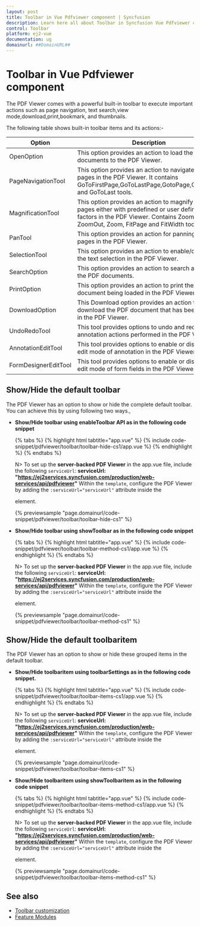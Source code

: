 ```yaml
---
layout: post
title: Toolbar in Vue Pdfviewer component | Syncfusion
description: Learn here all about Toolbar in Syncfusion Vue Pdfviewer component of Syncfusion Essential JS 2 and more.
control: Toolbar 
platform: ej2-vue
documentation: ug
domainurl: ##DomainURL##
---
```


# Toolbar in Vue Pdfviewer component

The PDF Viewer comes with a powerful built-in toolbar to execute important actions such as page navigation, text search,view mode,download,print,bookmark, and thumbnails.

The following table shows built-in toolbar items and its actions:-

| Option | Description |
|---|---|
| OpenOption | This option provides an action to load the PDF documents to the PDF Viewer.|
| PageNavigationTool | This option provides an action to navigate the pages in the PDF Viewer. It contains GoToFirstPage,GoToLastPage,GotoPage,GoToNext, and GoToLast tools.|
| MagnificationTool |This option provides an action to magnify the pages either with predefined or user defined zoom factors in the PDF Viewer. Contains ZoomIn, ZoomOut, Zoom, FitPage and FitWidth tools|
| PanTool | This option provides an action for panning the pages in the PDF Viewer.|
| SelectionTool | This option provides an action to enable/disable the text selection in the PDF Viewer.|
| SearchOption | This option provides an action to search a word in the PDF documents.|
| PrintOption | This option provides an action to print the PDF document being loaded in the PDF Viewer.|
| DownloadOption |This Download option provides an action to download the PDF document that has been loaded in the PDF Viewer.|
| UndoRedoTool | This tool provides options to undo and redo the annotation actions performed in the PDF Viewer.|
| AnnotationEditTool | This tool provides options to enable or disable the edit mode of annotation in the PDF Viewer.|
| FormDesignerEditTool | This tool provides options to enable or disable the edit mode of form fields in the PDF Viewer.|

## Show/Hide the default toolbar

The PDF Viewer has an option to show or hide the complete default toolbar. You can achieve this by using following two ways.,

* **Show/Hide toolbar using enableToolbar API as in the following code snippet**

    {% tabs %}
    {% highlight html tabtitle="app.vue" %}
    {% include code-snippet/pdfviewer/toolbar/toolbar-hide-cs1/app.vue %}
    {% endhighlight %}
    {% endtabs %}

    N> To set up the **server-backed PDF Viewer** in the app.vue file, include the following `serviceUrl`:
    **serviceUrl: "https://ej2services.syncfusion.com/production/web-services/api/pdfviewer"**
    Within the `template`, configure the PDF Viewer by adding the `:serviceUrl="serviceUrl"` attribute inside the <div> element.

    {% previewsample "page.domainurl/code-snippet/pdfviewer/toolbar/toolbar-hide-cs1" %}

* **Show/Hide toolbar using showToolbar as in the following code snippet**

    {% tabs %}
    {% highlight html tabtitle="app.vue" %}
    {% include code-snippet/pdfviewer/toolbar/toolbar-method-cs1/app.vue %}
    {% endhighlight %}
    {% endtabs %}

    N> To set up the **server-backed PDF Viewer** in the app.vue file, include the following `serviceUrl`:
    **serviceUrl: "https://ej2services.syncfusion.com/production/web-services/api/pdfviewer"**
    Within the `template`, configure the PDF Viewer by adding the `:serviceUrl="serviceUrl"` attribute inside the <div> element.    

    {% previewsample "page.domainurl/code-snippet/pdfviewer/toolbar/toolbar-method-cs1" %}

## Show/Hide the default toolbaritem

The PDF Viewer has an option to show or hide these grouped items in the default toolbar.

* **Show/Hide toolbaritem using toolbarSettings as in the following code snippet.**

    {% tabs %}
    {% highlight html tabtitle="app.vue" %}
    {% include code-snippet/pdfviewer/toolbar/toolbar-items-cs1/app.vue %}
    {% endhighlight %}
    {% endtabs %}

    N> To set up the **server-backed PDF Viewer** in the app.vue file, include the following `serviceUrl`:
    **serviceUrl: "https://ej2services.syncfusion.com/production/web-services/api/pdfviewer"**
    Within the `template`, configure the PDF Viewer by adding the `:serviceUrl="serviceUrl"` attribute inside the <div> element.

    {% previewsample "page.domainurl/code-snippet/pdfviewer/toolbar/toolbar-items-cs1" %}

* **Show/Hide toolbaritem using showToolbaritem as in the following code snippet**

    {% tabs %}
    {% highlight html tabtitle="app.vue" %}
    {% include code-snippet/pdfviewer/toolbar/toolbar-items-method-cs1/app.vue %}
    {% endhighlight %}
    {% endtabs %}

    N> To set up the **server-backed PDF Viewer** in the app.vue file, include the following `serviceUrl`:
    **serviceUrl: "https://ej2services.syncfusion.com/production/web-services/api/pdfviewer"**
    Within the `template`, configure the PDF Viewer by adding the `:serviceUrl="serviceUrl"` attribute inside the <div> element.      

    {% previewsample "page.domainurl/code-snippet/pdfviewer/toolbar/toolbar-items-method-cs1" %}
    
## See also

* [Toolbar customization](./how-to/toolbar-customization)
* [Feature Modules](./feature-module)